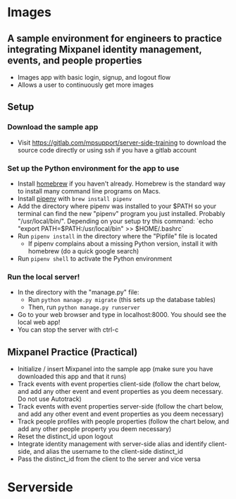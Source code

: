 # Images

## A sample environment for engineers to practice integrating Mixpanel identity management, events, and people properties

- Images app with basic login, signup, and logout flow
- Allows a user to continuously get more images

## Setup

### Download the sample app
- Visit https://gitlab.com/mpsupport/server-side-training to download the source code directly or using ssh if you have a gitlab account

### Set up the Python environment for the app to use
- Install [homebrew](https://brew.sh/) if you haven't already. Homebrew is the standard way to install many command line programs on Macs.
- Install [pipenv](https://pipenv.readthedocs.io/en/latest/) with `brew install pipenv`
- Add the directory where pipenv was installed to your $PATH so your terminal can find the new "pipenv" program you just installed. Probably "/usr/local/bin/". Depending on your setup try this command: `echo "export PATH=$PATH:/usr/local/bin" >> $HOME/.bashrc`
- Run `pipenv install` in the directory where the "Pipfile" file is located
  - If pipenv complains about a missing Python version, install it with homebrew (do a quick google search)
- Run `pipenv shell` to activate the Python environment

### Run the local server!
- In the directory with the "manage.py" file:
  - Run `python manage.py migrate` (this sets up the database tables)
  - Then, run `python manage.py runserver`
- Go to your web browser and type in localhost:8000. You should see the local web app!
- You can stop the server with ctrl-c


## Mixpanel Practice (Practical)
- Initialize / insert Mixpanel into the sample app (make sure you have downloaded this app and that it runs)
- Track events with event properties client-side (follow the chart below, and add any other event and event properties as you deem necessary. Do not use Autotrack)
- Track events with event properties server-side (follow the chart below, and add any other event and event properties as you deem necessary)
- Track people profiles with people properties (follow the chart below, and add any other people property you deem necessary)
- Reset the distinct_id upon logout
- Integrate identity management with server-side alias and identify client-side, and alias the username to the client-side distinct_id
- Pass the distinct_id from the client to the server and vice versa

# Serverside
